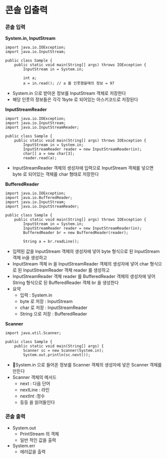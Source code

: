 # 콘솔 입출력

### **콘솔 입력**

**System.in, InputStream**

```
import java.io.IOException;
import java.io.InputStream;

public class Sample {
    public static void main(String[] args) throws IOException {
        InputStream in = System.in;

        int a;
        a = in.read(); // a 를 인풋했을때의 정보 = 97
```

- System.in 으로 받아온 정보를 InputStream 객체로 저장한다
- 해당 인풋의 정보들은 각각 1byte 로 되어있는 아스키코드로 저장된다

**InputStreamReader**

```
import java.io.IOException;
import java.io.InputStream;
import java.io.InputStreamReader;

public class Sample {
    public static void main(String[] args) throws IOException {
        InputStream in = System.in;
        InputStreamReader reader = new InputStreamReader(in);
        char[] a = new char[3];
        reader.read(a);
```

- InputStreamReader 객체의 생성자에 입력으로 InputStream 객체를 넣으면 byte 로 되어있는 객체를 char 형태로 저장한다

**BufferedReader**

```
import java.io.IOException;
import java.io.BufferedReader;
import java.io.InputStream;
import java.io.InputStreamReader;

public class Sample {
    public static void main(String[] args) throws IOException {
        InputStream in = System.in;
        InputStreamReader reader = new InputStreamReader(in);
        BufferedReader br = new BufferedReader(reader);

        String a = br.readLine();
```

- 입력된 값을 InputStream 객체의 생성자에 넣어 byte 형식으로 된 InputStream 객체 in을 생성하고
- InputStream 객체 in 을 InputStreamReader 객체의 생성자에 넣어 char 형식으로 된 InputStreamReader 객체 reader 를 생성하고
- InputStreamReader 객체 reader 를 BufferedReader 객체의 생성자에 넣어 String 형식으로 된 BufferedReader 객체 br 을 생성한다
- 요약
    - 입력 : System.in
    - byte 로 저장 : InputStream
    - char 로 저장 : InputStreamReader
    - String 으로 저장 : BufferedReader

**Scanner**

```
import java.util.Scanner;

public class Sample {
    public static void main(String[] args) {
        Scanner sc = new Scanner(System.in);
        System.out.println(sc.next());
```

- System.in 으로 들어온 정보를 Scanner 객체의 생성자에 넣은 Scanner 객체를 만든다
- Scanner 객체의 메서드
    - next : 다음 단어
    - nextLine : 라인
    - nextInt :정수
    - 등등 을 읽어들인다

### **콘솔 출력**

- System.out
    - PrintStream 의 객체
    - 일반 적인 값을 출력
- System.err
    - 에러값을 출력